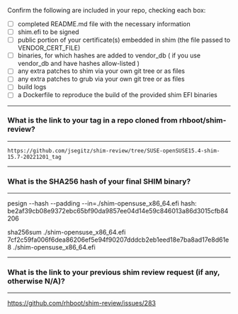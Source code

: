 Confirm the following are included in your repo, checking each box:

 - [ ] completed README.md file with the necessary information
 - [ ] shim.efi to be signed
 - [ ] public portion of your certificate(s) embedded in shim (the file passed to VENDOR_CERT_FILE)
 - [ ] binaries, for which hashes are added to vendor_db ( if you use vendor_db and have hashes allow-listed )
 - [ ] any extra patches to shim via your own git tree or as files
 - [ ] any extra patches to grub via your own git tree or as files
 - [ ] build logs
 - [ ] a Dockerfile to reproduce the build of the provided shim EFI binaries

*******************************************************************************
### What is the link to your tag in a repo cloned from rhboot/shim-review?
*******************************************************************************
`https://github.com/jsegitz/shim-review/tree/SUSE-openSUSE15.4-shim-15.7-20221201_tag`

*******************************************************************************
### What is the SHA256 hash of your final SHIM binary?
*******************************************************************************
pesign --hash --padding --in=./shim-opensuse_x86_64.efi
hash: be2af39cb08e9372ebc65bf90da9857ee04d14e59c846013a86d3015cfb84206

sha256sum ./shim-opensuse_x86_64.efi
7cf2c59fa006f6dea86206ef5e94f90207dddcb2eb1eed18e7ba8ad17e8d61e8  ./shim-opensuse_x86_64.efi

*******************************************************************************
### What is the link to your previous shim review request (if any, otherwise N/A)?
*******************************************************************************
https://github.com/rhboot/shim-review/issues/283
